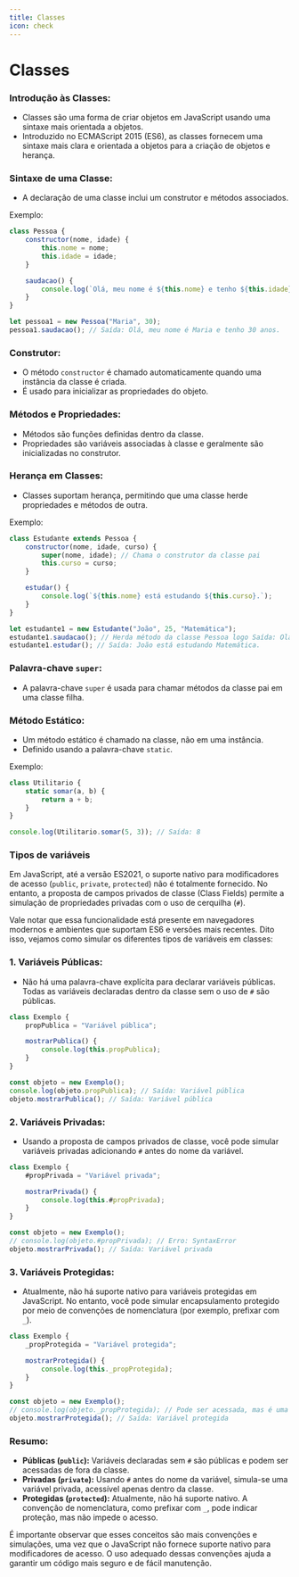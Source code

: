 ```yaml
---
title: Classes
icon: check
---
```


# Classes

### Introdução às Classes:
- Classes são uma forma de criar objetos em JavaScript usando uma sintaxe mais orientada a objetos.
- Introduzido no ECMAScript 2015 (ES6), as classes fornecem uma sintaxe mais clara e orientada a objetos para a criação de objetos e herança.

### Sintaxe de uma Classe:
- A declaração de uma classe inclui um construtor e métodos associados.

Exemplo:
```javascript
class Pessoa {
    constructor(nome, idade) {
        this.nome = nome;
        this.idade = idade;
    }

    saudacao() {
        console.log(`Olá, meu nome é ${this.nome} e tenho ${this.idade} anos.`);
    }
}

let pessoa1 = new Pessoa("Maria", 30);
pessoa1.saudacao(); // Saída: Olá, meu nome é Maria e tenho 30 anos.
```

### Construtor:
- O método `constructor` é chamado automaticamente quando uma instância da classe é criada.
- É usado para inicializar as propriedades do objeto.

### Métodos e Propriedades:
- Métodos são funções definidas dentro da classe.
- Propriedades são variáveis associadas à classe e geralmente são inicializadas no construtor.

### Herança em Classes:
- Classes suportam herança, permitindo que uma classe herde propriedades e métodos de outra.

Exemplo:
```javascript
class Estudante extends Pessoa {
    constructor(nome, idade, curso) {
        super(nome, idade); // Chama o construtor da classe pai
        this.curso = curso;
    }

    estudar() {
        console.log(`${this.nome} está estudando ${this.curso}.`);
    }
}

let estudante1 = new Estudante("João", 25, "Matemática");
estudante1.saudacao(); // Herda método da classe Pessoa logo Saída: Olá, meu nome é João e tenho 25 anos.
estudante1.estudar(); // Saída: João está estudando Matemática.
```

### Palavra-chave `super`:
- A palavra-chave `super` é usada para chamar métodos da classe pai em uma classe filha.

### Método Estático:
- Um método estático é chamado na classe, não em uma instância.
- Definido usando a palavra-chave `static`.

Exemplo:
```javascript
class Utilitario {
    static somar(a, b) {
        return a + b;
    }
}

console.log(Utilitario.somar(5, 3)); // Saída: 8
```

### Tipos de variáveis

Em JavaScript, até a versão ES2021, o suporte nativo para modificadores de acesso (`public`, `private`, `protected`) não é totalmente fornecido. No entanto, a proposta de campos privados de classe (Class Fields) permite a simulação de propriedades privadas com o uso de cerquilha (`#`). 

Vale notar que essa funcionalidade está presente em navegadores modernos e ambientes que suportam ES6 e versões mais recentes. Dito isso, vejamos como simular os diferentes tipos de variáveis em classes:

### 1. **Variáveis Públicas:**
- Não há uma palavra-chave explícita para declarar variáveis públicas. Todas as variáveis declaradas dentro da classe sem o uso de `#` são públicas.

```javascript
class Exemplo {
    propPublica = "Variável pública";

    mostrarPublica() {
        console.log(this.propPublica);
    }
}

const objeto = new Exemplo();
console.log(objeto.propPublica); // Saída: Variável pública
objeto.mostrarPublica(); // Saída: Variável pública
```

### 2. **Variáveis Privadas:**
- Usando a proposta de campos privados de classe, você pode simular variáveis privadas adicionando `#` antes do nome da variável.

```javascript
class Exemplo {
    #propPrivada = "Variável privada";

    mostrarPrivada() {
        console.log(this.#propPrivada);
    }
}

const objeto = new Exemplo();
// console.log(objeto.#propPrivada); // Erro: SyntaxError
objeto.mostrarPrivada(); // Saída: Variável privada
```

### 3. **Variáveis Protegidas:**
- Atualmente, não há suporte nativo para variáveis protegidas em JavaScript. No entanto, você pode simular encapsulamento protegido por meio de convenções de nomenclatura (por exemplo, prefixar com `_`).

```javascript
class Exemplo {
    _propProtegida = "Variável protegida";

    mostrarProtegida() {
        console.log(this._propProtegida);
    }
}

const objeto = new Exemplo();
// console.log(objeto._propProtegida); // Pode ser acessada, mas é uma convenção, não uma restrição real
objeto.mostrarProtegida(); // Saída: Variável protegida
```

### Resumo:

- **Públicas (`public`):** Variáveis declaradas sem `#` são públicas e podem ser acessadas de fora da classe.
- **Privadas (`private`):** Usando `#` antes do nome da variável, simula-se uma variável privada, acessível apenas dentro da classe.
- **Protegidas (`protected`):** Atualmente, não há suporte nativo. A convenção de nomenclatura, como prefixar com `_`, pode indicar proteção, mas não impede o acesso.

É importante observar que esses conceitos são mais convenções e simulações, uma vez que o JavaScript não fornece suporte nativo para modificadores de acesso. O uso adequado dessas convenções ajuda a garantir um código mais seguro e de fácil manutenção.
